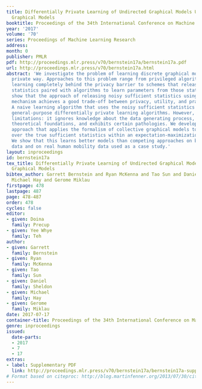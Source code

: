 ```yaml
---
title: Differentially Private Learning of Undirected Graphical Models Using Collective
  Graphical Models
booktitle: Proceedings of the 34th International Conference on Machine Learning
year: '2017'
volume: '70'
series: Proceedings of Machine Learning Research
address: 
month: 0
publisher: PMLR
pdf: http://proceedings.mlr.press/v70/bernstein17a/bernstein17a.pdf
url: http://proceedings.mlr.press/v70/bernstein17a.html
abstract: 'We investigate the problem of learning discrete graphical models in a differentially
  private way. Approaches to this problem range from privileged algorithms that conduct
  learning completely behind the privacy barrier to schemes that release private summary
  statistics paired with algorithms to learn parameters from those statistics. We
  show that the approach of releasing noisy sufficient statistics using the Laplace
  mechanism achieves a good trade-off between privacy, utility, and practicality.
  A naive learning algorithm that uses the noisy sufficient statistics “as is” outperforms
  general-purpose differentially private learning algorithms. However, it has three
  limitations: it ignores knowledge about the data generating process, rests on uncertain
  theoretical foundations, and exhibits certain pathologies. We develop a more principled
  approach that applies the formalism of collective graphical models to perform inference
  over the true sufficient statistics within an expectation-maximization framework.
  We show that this learns better models than competing approaches on both synthetic
  data and on real human mobility data used as a case study.'
layout: inproceedings
id: bernstein17a
tex_title: Differentially Private Learning of Undirected Graphical Models Using Collective
  Graphical Models
bibtex_author: Garrett Bernstein and Ryan McKenna and Tao Sun and Daniel Sheldon and
  Michael Hay and Gerome Miklau
firstpage: 478
lastpage: 487
page: 478-487
order: 478
cycles: false
editor:
- given: Doina
  family: Precup
- given: Yee Whye
  family: Teh
author:
- given: Garrett
  family: Bernstein
- given: Ryan
  family: McKenna
- given: Tao
  family: Sun
- given: Daniel
  family: Sheldon
- given: Michael
  family: Hay
- given: Gerome
  family: Miklau
date: 2017-07-17
container-title: Proceedings of the 34th International Conference on Machine Learning
genre: inproceedings
issued:
  date-parts:
  - 2017
  - 7
  - 17
extras:
- label: Supplementary PDF
  link: http://proceedings.mlr.press/v70/bernstein17a/bernstein17a-supp.pdf
# Format based on citeproc: http://blog.martinfenner.org/2013/07/30/citeproc-yaml-for-bibliographies/
---
```

